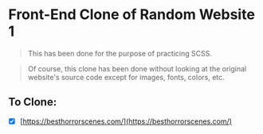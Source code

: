# Front-End Clone of Random Website 1

> This has been done for the purpose of practicing SCSS.

> Of course, this clone has been done without looking at the original website's source code except for images, fonts, colors, etc.

## To Clone:

- [x] [https://besthorrorscenes.com/](https://besthorrorscenes.com/)
